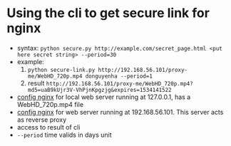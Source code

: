 # Using the cli to get secure link for nginx
- syntax:
  `python secure.py http://example.com/secret_page.html <put here secret string> --period=30`
- example:
  1.  `python secure-link.py http://192.168.56.101/proxy-me/WebHD_720p.mp4 donguyenha --period=1`
  2.  result `http://192.168.56.101/proxy-me/WebHD_720p.mp4?md5=uaB9kUjr3V-VhPjnKpgzjg&expires=1534141522`
- [config nginx](https://raw.githubusercontent.com/alochym01/wowza/master/nginx/localhost.conf) for local web server running at 127.0.0.1, has a WebHD_720p.mp4 file
- [config nginx](https://raw.githubusercontent.com/alochym01/wowza/master/nginx/secure-link.conf) for web server running at 192.168.56.101. This server acts as reverse proxy
- access to result of cli
- `--period` time valids in days unit
